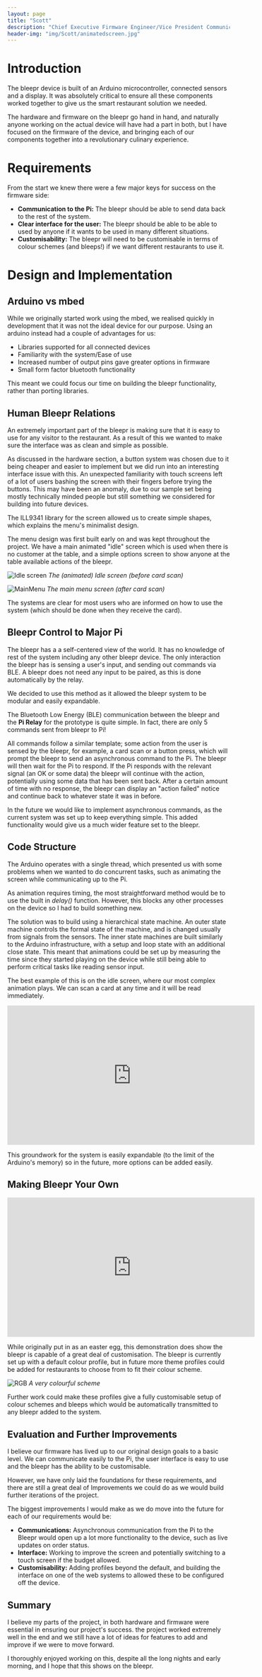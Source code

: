 ```yaml
---
layout: page
title: "Scott"
description: "Chief Executive Firmware Engineer/Vice President Communications"
header-img: "img/Scott/animatedscreen.jpg"
---
```




# Introduction
The bleepr device is built of an Arduino microcontroller,
connected sensors and a display. It was absolutely critical to
ensure all these components worked together to give us the smart
restaurant solution we needed.

The hardware and firmware on the bleepr go hand in hand, and
naturally anyone working on the actual device will have had a
part in both, but I have focused on the firmware of the device,
and bringing each of our components together into a revolutionary
culinary experience.

# Requirements
From the start we knew there were a few major keys for success on the firmware side:

* **Communication to the Pi:** The bleepr should be able to send
data back to the rest of the system.
* **Clear interface for the user:** The bleepr should be able to
be able to used by anyone if it wants to be used in many different situations.
* **Customisability:** The bleepr will need to be customisable
in terms of colour schemes (and bleeps!) if we want different
restaurants to use it.

# Design and Implementation

## Arduino vs mbed
While we originally started work using the mbed, we realised
quickly in development that it was not the ideal device for
our purpose. Using an arduino instead had a couple of
advantages for us:

* Libraries supported for all connected devices
* Familiarity with the system/Ease of use
* Increased number of output pins gave greater options in firmware
* Small form factor bluetooth functionality

This meant we could focus our time on building the bleepr
functionality, rather than porting libraries.

## Human Bleepr Relations
An extremely important part of the bleepr is making sure that it is easy to use for
any visitor to the restaurant. As a result of this we wanted to make sure the
interface was as clean and simple as possible.

As discussed in the hardware section, a button system was chosen
due to it being cheaper and easier to implement but we did run
into an interesting interface issue with this. An
unexpected familiarity with touch screens left of a lot of users bashing the screen with their fingers before trying the
buttons. This may have been an anomaly, due to our sample set
being mostly technically minded people but still something we
considered for building into future devices.

The ILL9341 library for the screen allowed us to create simple
shapes, which explains the menu's minimalist design.

The menu design was first built early on and was kept throughout the project. We
have a main animated "idle" screen which is used when there is no customer at the table,
and a simple options screen to show anyone at the table available
actions of the bleepr.

![Idle screen](/img/Scott/idlescreen.jpg)
*The (animated) Idle screen (before card scan)*

![MainMenu](/img/Scott/mainmenu.jpg)
*The main menu screen (after card scan)*


The systems are clear for most users who are informed on how to
use the system (which should be done when they receive the
  card).



## Bleepr Control to Major Pi
The bleepr has a a self-centered view of the world. It has no knowledge of
rest of the system including any other bleepr device. The only interaction
the bleepr has is sensing a user's input, and sending out commands via BLE.
A bleepr does not need any input to be paired, as this is done automatically
by the relay.

We decided to use this method as it allowed the bleepr system to be modular and easily expandable.


The Bluetooth Low Energy (BLE) communication between the bleepr and the **Pi
Relay** for the prototype is quite simple. In fact, there are only 5 commands
sent from bleepr to Pi!

All commands follow a similar template; some action from the user is
sensed by the bleepr, for example, a card scan or a button press, which will
prompt the bleepr
to send an asynchronous command to the Pi. The bleepr will then
wait for the Pi to respond. If the Pi responds with the relevant signal (an OK
or some data) the bleepr will continue with the action, potentially using some
data that has been sent back. After a certain amount of time with no response,
the bleepr can display an "action failed" notice and continue back to whatever
state it was in before.

In the future we would like to implement asynchronous commands, as the current system was set up to keep everything simple. This added functionality would give us a much wider feature set to the bleepr.



## Code Structure
The Arduino operates with a single thread, which presented us
with some problems when we wanted to do concurrent tasks, such
as animating the screen while communicating up to the Pi.

As animation requires timing, the most straightforward method
would be to use the built in *delay()* function. However, this
blocks any other processes on the device so I had to build
something new.

The solution was to build using a hierarchical state machine.
An outer state machine controls the formal state of the machine, and is changed usually from signals from the sensors. The
inner state machines are built similarly to the Arduino
infrastructure, with a setup and loop state with an additional
close state. This meant that animations could be set up by
measuring the time since they started playing on the device
while still being able to perform critical tasks like reading
sensor input.

The best example of this is on the idle screen, where our most
complex animation plays. We can scan a card at any time and it
will be read immediately.

<div class="well">
<iframe width="560" height="315" src="https://www.youtube.com/embed/hkUgBzYawSg?feature=player_detailpage" frameborder="0" allowfullscreen></iframe>
</div>

This groundwork for the system is easily expandable (to the limit of the Arduino's memory) so in the future, more options can be added easily.

## Making Bleepr Your Own

<div class="well">
<iframe width="560" height="315" src="https://www.youtube.com/embed/e8AOnWCj-hU?feature=player_detailpage" frameborder="0" allowfullscreen></iframe>
</div>

While originally put in as an easter egg, this demonstration does show the
bleepr is capable of a great deal of customisation. The bleepr is
currently set up with a default colour profile, but in future more theme
profiles could be added for restaurants to choose from to fit their colour
scheme.

![RGB](/img/theo/rgbled.jpg)
*A very colourful scheme*

Further work could make these profiles give a fully customisable setup of colour
schemes and bleeps which would be automatically transmitted to any bleepr
added to the system.

## Evaluation and Further Improvements
I believe our firmware has lived up to our original design goals
to a basic level. We can communicate easily to the Pi, the
user interface is easy to use and the bleepr has the ability to
be customisable.

However, we have only laid the foundations for these requirements, and there are still a great deal of Improvements
we could do as we would build further iterations of the project.

The biggest improvements I would make as we do move into the
future for each of our requirements would be:

* **Communications:** Asynchronous communication from the Pi to the Bleepr would open up a lot more functionality to the device,
such as live updates on order status.
* **Interface:** Working to improve the screen and potentially
switching to a touch screen if the budget allowed.
* **Customisability:** Adding profiles beyond the default, and
building the interface on one of the web systems to allowed these to be configured off the device.

## Summary
I believe my parts of the project, in both hardware and firmware were essential in ensuring our project's success. the project worked extremely well in the end and we still have a lot of ideas for features to add and improve if we were to move forward.

I thoroughly enjoyed working on this, despite all the long nights and early morning, and I hope that this shows on the bleepr.
